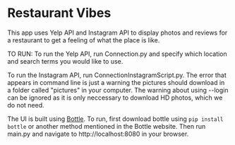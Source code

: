 # Restaurant Vibes

This app uses Yelp API and Instagram API to display photos and reviews for a restaurant to get a feeling of what the place is like.

TO RUN:
To run the Yelp API, run Connection.py and specify which location and search terms you would like to use.

To run the Instagram API, run ConnectionInstagramScript.py. The error that appears in command line is just a warning the pictures should download in a folder called "pictures" in your computer. The warning about using --login can be ignored as it is only neccessary to download HD photos, which we do not need.

The UI is built using [Bottle](https://bottlepy.org/). To run, first download bottle using `pip install bottle` or another method mentioned in the Bottle website. Then run main.py and navigate to http://localhost:8080 in your browser.

